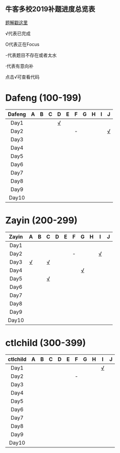 ## 牛客多校2019补题进度总览表

[题解戳这里](https://github.com/Dafenghh/Training_Summary/blob/master/Nowcoder_train_2019.md)



√代表已完成

O代表正在Focus

-代表题目不存在或者太水

·代表有意向补

点击√可查看代码


# Dafeng (100-199)

Dafeng  |   A    |   B    |   C    |   D    |   E    |   F    |   G    |   H    |   I    |   J    
:------:|:------:|:------:|:------:|:------:|:------:|:------:|:------:|:------:|:------:|:------:
Day1    |        |        |        |[√][102]|        |        |        |        |        |        
Day2    |        |        |        |        |        |    -   |        |        |        |[√][101]      
Day3    |        |        |        |        |        |        |        |        |        |        
Day4    |        |        |        |        |        |        |        |        |        |       
Day5    |        |        |        |        |        |        |        |        |        |      
Day6    |        |        |        |        |        |        |        |        |        |       
Day7    |        |        |        |        |        |        |        |        |        |      
Day8    |        |        |        |        |        |        |        |        |        |       
Day9    |        |        |        |        |        |        |        |        |        |      
Day10   |        |        |        |        |        |        |        |        |        |       

[101]: https://github.com/Dafenghh/Training_Summary/blob/master/code/Nowcoder2019/day2/J_dafeng.cpp
[102]: https://github.com/Dafenghh/Training_Summary/blob/master/code/Nowcoder2019/day1/D_dafeng.cpp


# Zayin (200-299) 

Zayin   |   A    |   B    |   C    |   D    |   E    |   F    |   G    |   H    |   I    |   J    
:------:|:------:|:------:|:------:|:------:|:------:|:------:|:------:|:------:|:------:|:------:
Day1    |        |        |        |        |        |        |        |        |        |        
Day2    |        |        |        |        |        | -      |        |        |[√][200]|        
Day3    |[√][201]|        |[√][202]|        |        |        |        |        |        |        
Day4    |        |        |        |        |        |        |[√][204]|        |        |       
Day5    |        |        |[√][203]|        |        |        |        |        |        |      
Day6    |        |        |        |        |        |        |        |        |        |       
Day7    |        |        |        |        |        |        |        |        |        |      
Day8    |        |        |        |        |        |        |        |        |        |       
Day9    |        |        |        |        |        |        |        |        |        |      
Day10   |        |        |        |        |        |        |        |        |        |       

[200]: https://github.com/Dafenghh/Training_Summary/blob/master/code/Nowcoder2019/day2/I_zayin.cpp
[201]: https://github.com/Dafenghh/Training_Summary/blob/master/code/Nowcoder2019/day3/A_Zayin.cpp
[202]: https://github.com/Dafenghh/Training_Summary/blob/master/code/Nowcoder2019/day3/C_Zayin.cpp
[203]: https://github.com/Dafenghh/Training_Summary/blob/master/code/Nowcoder2019/day5/C_Zayin.cpp
[204]: https://github.com/Dafenghh/Training_Summary/blob/master/code/Nowcoder2019/day4/G_Zayin.cpp



# ctlchild (300-399)

ctlchild|   A    |   B    |   C    |   D    |   E    |   F    |   G    |   H    |   I    |   J    
:------:|:------:|:------:|:------:|:------:|:------:|:------:|:------:|:------:|:------:|:------:
Day1    |        |        |        |        |        |        |        |        |[√][300]|        
Day2    |        |        |        |        |        |     -  |        |        |        |        
Day3    |        |        |        |        |        |        |        |        |        |        
Day4    |        |        |        |        |        |        |        |        |        |       
Day5    |        |        |        |        |        |        |        |        |        |      
Day6    |        |        |        |        |        |        |        |        |        |       
Day7    |        |        |        |        |        |        |        |        |        |      
Day8    |        |        |        |        |        |        |        |        |        |       
Day9    |        |        |        |        |        |        |        |        |        |      
Day10   |        |        |        |        |        |        |        |        |        |       

[300]: https://github.com/Dafenghh/Training_Summary/blob/master/code/Nowcoder2019/day1/I_ctlchild.cpp
